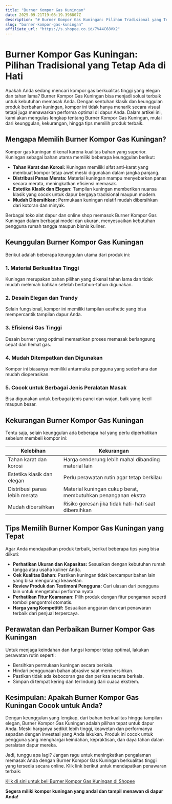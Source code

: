 ```yaml
---
title: "Burner Kompor Gas Kuningan"
date: 2025-09-21T19:08:19.396807Z
description: "# Burner Kompor Gas Kuningan: Pilihan Tradisional yang Tetap Ada di Hati..."
slug: "burner-kompor-gas-kuningan"
affiliate_url: "https://s.shopee.co.id/7V44C68VX2"
---
```

# Burner Kompor Gas Kuningan: Pilihan Tradisional yang Tetap Ada di Hati

Apakah Anda sedang mencari kompor gas berkualitas tinggi yang elegan dan tahan lama? Burner Kompor Gas Kuningan bisa menjadi solusi terbaik untuk kebutuhan memasak Anda. Dengan sentuhan klasik dan keunggulan produk berbahan kuningan, kompor ini tidak hanya menarik secara visual tetapi juga menawarkan performa optimal di dapur Anda. Dalam artikel ini, kami akan mengulas lengkap tentang Burner Kompor Gas Kuningan, mulai dari keunggulan, kekurangan, hingga tips memilih produk terbaik.

## Mengapa Memilih Burner Kompor Gas Kuningan?

Kompor gas kuningan dikenal karena kualitas bahan yang superior. Kuningan sebagai bahan utama memiliki beberapa keunggulan berikut:
- **Tahan Karat dan Korosi:** Kuningan memiliki sifat anti-karat yang membuat kompor tetap awet meski digunakan dalam jangka panjang.
- **Distribusi Panas Merata:** Material kuningan mampu menyebarkan panas secara merata, meningkatkan efisiensi memasak.
- **Estetika Klasik dan Elegan:** Tampilan kuningan memberikan nuansa klasik yang cocok untuk dapur bergaya tradisional maupun modern.
- **Mudah Dibersihkan:** Permukaan kuningan relatif mudah dibersihkan dari kotoran dan minyak.

Berbagai toko alat dapur dan online shop memasok Burner Kompor Gas Kuningan dalam berbagai model dan ukuran, menyesuaikan kebutuhan pengguna rumah tangga maupun bisnis kuliner.

## Keunggulan Burner Kompor Gas Kuningan

Berikut adalah beberapa keunggulan utama dari produk ini:

### 1. Material Berkualitas Tinggi
Kuningan merupakan bahan pilihan yang dikenal tahan lama dan tidak mudah melemah bahkan setelah bertahun-tahun digunakan.

### 2. Desain Elegan dan Trandy
Selain fungsional, kompor ini memiliki tampilan aesthetic yang bisa mempercantik tampilan dapur Anda.

### 3. Efisiensi Gas Tinggi
Desain burner yang optimal memastikan proses memasak berlangsung cepat dan hemat gas.

### 4. Mudah Ditempatkan dan Digunakan
Kompor ini biasanya memiliki antarmuka pengguna yang sederhana dan mudah dioperasikan.

### 5. Cocok untuk Berbagai Jenis Peralatan Masak
Bisa digunakan untuk berbagai jenis panci dan wajan, baik yang kecil maupun besar.

## Kekurangan Burner Kompor Gas Kuningan

Tentu saja, selain keunggulan ada beberapa hal yang perlu diperhatikan sebelum membeli kompor ini:

| Kelebihan | Kekurangan |
|------------|------------|
| Tahan karat dan korosi | Harga cenderung lebih mahal dibanding material lain |
| Estetika klasik dan elegan | Perlu perawatan rutin agar tetap berkilau |
| Distribusi panas lebih merata | Material kuningan cukup berat, membutuhkan penanganan ekstra |
| Mudah dibersihkan | Risiko goresan jika tidak hati-hati saat dibersihkan |

## Tips Memilih Burner Kompor Gas Kuningan yang Tepat

Agar Anda mendapatkan produk terbaik, berikut beberapa tips yang bisa diikuti:

- **Perhatikan Ukuran dan Kapasitas:** Sesuaikan dengan kebutuhan rumah tangga atau usaha kuliner Anda.
- **Cek Kualitas Bahan:** Pastikan kuningan tidak bercampur bahan lain yang bisa mengurangi keawetan.
- **Review Produk dan Testimoni Pengguna:** Cari ulasan dari pengguna lain untuk mengetahui performa nyata.
- **Perhatikan Fitur Keamanan:** Pilih produk dengan fitur pengaman seperti tombol pengontrol otomatis.
- **Harga yang Kompetitif:** Sesuaikan anggaran dan cari penawaran terbaik dari penjual terpercaya.

## Perawatan dan Perbaikan Burner Kompor Gas Kuningan

Untuk menjaga keindahan dan fungsi kompor tetap optimal, lakukan perawatan rutin seperti:
- Bersihkan permukaan kuningan secara berkala.
- Hindari penggunaan bahan abrasive saat membersihkan.
- Pastikan tidak ada kebocoran gas dan periksa secara berkala.
- Simpan di tempat kering dan terlindung dari cuaca ekstrem.

## Kesimpulan: Apakah Burner Kompor Gas Kuningan Cocok untuk Anda?

Dengan keunggulan yang lengkap, dari bahan berkualitas hingga tampilan elegan, Burner Kompor Gas Kuningan adalah pilihan tepat untuk dapur Anda. Meski harganya sedikit lebih tinggi, keawetan dan performanya sepadan dengan investasi yang Anda lakukan. Produk ini cocok untuk pengguna yang menghargai keindahan, kepraktisan, dan daya tahan dalam peralatan dapur mereka.

Jadi, tunggu apa lagi? Jangan ragu untuk meningkatkan pengalaman memasak Anda dengan Burner Kompor Gas Kuningan berkualitas tinggi yang tersedia secara online. Klik link berikut untuk mendapatkan penawaran terbaik:

[Klik di sini untuk beli Burner Kompor Gas Kuningan di Shopee](https://s.shopee.co.id/7V44C68VX2)

**Segera miliki kompor kuningan yang andal dan tampil menawan di dapur Anda!**